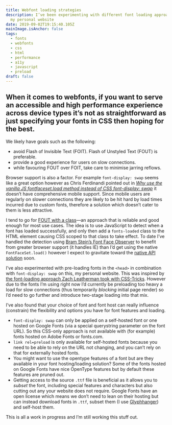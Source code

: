 ```yaml
---
title: Webfont loading strategies
description: I’ve been experimenting with different font loading approaches on
  my personal website
date: 2019-09-02T19:15:40.105Z
mainImage.isAnchor: false
tags:
  - fonts
  - webfonts
  - css
  - html
  - performance
  - a11y
  - javascript
  - preload
draft: false
---
```

When it comes to webfonts, if you want to serve an accessible and high performance experience across device types it’s not as straightforward as just specifying your fonts in CSS then hoping for the best.
---

We likely have goals such as the following:

- avoid Flash of Invisible Text (FOIT). Flash of Unstyled Text (FOUT) is preferable.
- provide a good experience for users on slow connections.
- while favouring FOUT over FOIT, take care to minimise jarring reflows.

Browser support is also a factor. For example `font-display: swap` seems like a great option however as Chris Ferdinandi pointed out in [_Why use the vanilla JS fontfaceset.load method instead of CSS font-display: swap_](https://gomakethings.com/why-use-the-vanilla-js-fontfaceset.load-method-instead-of-the-css-font-display-swap-property/) it doesn’t have comprehensive mobile support. Since mobile users are regularly on slower connections they are likely to be hit hard by load times incurred due to custom fonts, therefore a solution which doesn’t cater to them is less attractive.

I tend to go for [FOUT with a class](https://www.zachleat.com/web/comprehensive-webfonts/#fout-class)—an approach that is reliable and good enough for most use cases. The idea is to use JavaScript to detect when a font has loaded successfully, and only then add a `fonts-loaded` class to the HTML element causing CSS scoped to that class to take effect. To date I’ve handled the detection using [Bram Stein’s Font Face Observer](https://github.com/bramstein/fontfaceobserver) to benefit from greater browser support (it handles IE) than I’d get using the native `FontFaceSet.load()` however I expect to gravitate toward the [native API solution](https://gomakethings.com/a-modern-font-loading-strategy-with-the-vanilla-js-fontfaceset.load-method/) soon.

I’ve also experimented with pre-loading fonts in the `<head>` in combination with `font-display: swap` on this, my personal website. This was inspired by [the font-loading approach Zach Leatherman took with CSS-Tricks](https://zachleat.com/web/css-tricks-web-fonts/). However due to the fonts I’m using right now I’d currently be preloading too heavy a load for slow connections (thus temporarily _blocking_ initial page render) so I’d need to go further and introduce two-stage loading into that mix.

I’ve also found that your choice of font and font host can really influence (constrain) the flexibility and options you have for font features and loading.

- `font-display: swap` can only be applied on a self-hosted font or one hosted on Google Fonts (via a special querystring parameter on the font URL). So this CSS-only approach is not available with (for example) fonts hosted on Adobe Fonts or fonts.com.
- `link rel=preload` is only available for self-hosted fonts because you need to be able to rely on the URL not changing, and you can’t rely on that for externally hosted fonts.
- You might want to use the opentype features of a font but are they available in your font hosting/loading solution? Some of the fonts hosted on Google Fonts have nice OpenType features but by default these features are pruned out.
- Getting access to the source `.ttf` file is beneficial as it allows you to  _subset_ the font, including special features and characters but also cutting out any your website does not require. Google Fonts have an open license which means we don’t need to lean on their hosting but can instead download fonts in `.ttf`, subset them (I use [Glyphhanger](https://github.com/filamentgroup/glyphhanger)) and self-host them.

This is all a work in progress and I’m still working this stuff out.